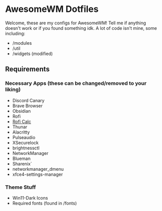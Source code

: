 # AwesomeWM Dotfiles

Welcome, these are my configs for AwesomeWM!
Tell me if anything doesn't work or if you found something idk.
A lot of code isn't mine, some including:

- /modules
- /util
- /widgets (modified)

## Requirements

### Necessary Apps (these can be changed/removed to your liking)

- Discord Canary
- Brave Browser
- Obsidian
- Rofi
- [Rofi Calc](https://github.com/svenstaro/rofi-calc)
- Thunar
- Alacritty
- Pulseaudio
- XSecurelock
- brightnessctl
- NetworkManager
- Blueman
- Sharenix`
- networkmanager_dmenu
- xfce4-settings-manager

### Theme Stuff

- Win11-Dark Icons
- Required fonts (found in /fonts)
